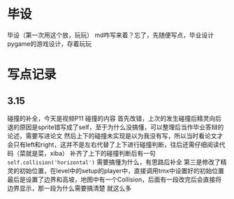 # 毕设
毕设（第一次用这个放，玩玩）
md咋写来着？忘了，先随便写点，毕业设计pygame的游戏设计，存着玩玩

# 写点记录
## 3.15 
碰撞的补全，今天是视频P11 碰撞的内容
首先改错，上次的发生碰撞后精灵向后退的原因是sprite错写成了self，至于为什么没搞懂，可以整理后当作毕业答辩的论述，需要写进论文
然后上下的碰撞未实现是以为我没有写，所以当时看论文才会只有left和right，这并不是左右代替了上下进行碰撞判断，往后还需仔细阅读代码（菜就是菜，xiba）
补齐了上下的碰撞判断后有一句 `self.collision('horizontal')` 需要搞懂为什么，有思路后补全
第三是修改了精灵的初始位置，在level中的setup的player中，直接调用tmx中设置好的初始位置
最后是设置了边界和高坡，地图中有一个Collision，后面有一段改完后会直接将边界显示，那一段为什么需要搞清楚
就这么多